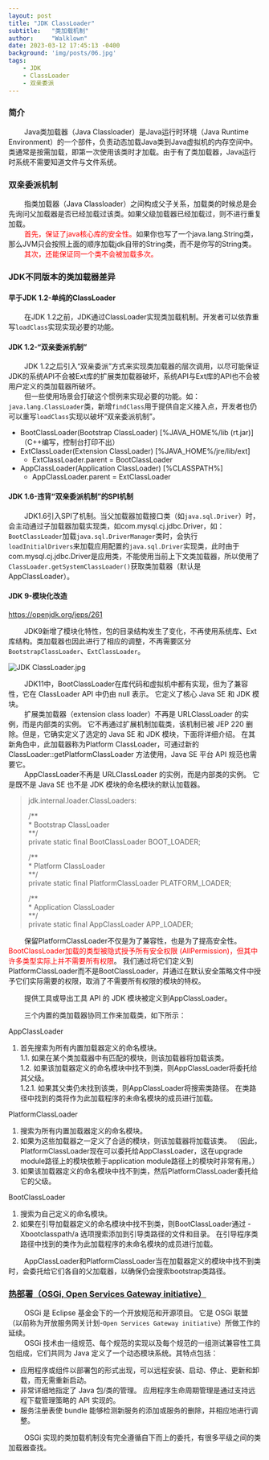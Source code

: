 ```yaml
---
layout: post
title: "JDK ClassLoader"
subtitle:   "类加载机制"
author:     "Walklown"
date: 2023-03-12 17:45:13 -0400
background: 'img/posts/06.jpg'
tags:
    - JDK
    - ClassLoader
    - 双亲委派
---
```


### 简介

&nbsp;&nbsp;&nbsp;&nbsp;&nbsp;&nbsp;&nbsp;&nbsp;Java类加载器（Java Classloader）是Java运行时环境（Java Runtime Environment）的一个部件，负责动态加载Java类到Java虚拟机的内存空间中。类通常是按需加载，即第一次使用该类时才加载。由于有了类加载器，Java运行时系统不需要知道文件与文件系统。

### 双亲委派机制

&nbsp;&nbsp;&nbsp;&nbsp;&nbsp;&nbsp;&nbsp;&nbsp;指类加载器（Java Classloader）之间构成父子关系，加载类的时候总是会先询问父加载器是否已经加载过该类。如果父级加载器已经加载过，则不进行重复加载。  
&nbsp;&nbsp;&nbsp;&nbsp;&nbsp;&nbsp;&nbsp;&nbsp;<font color=red>首先，保证了java核心库的安全性。</font>如果你也写了一个java.lang.String类，那么JVM只会按照上面的顺序加载jdk自带的String类，而不是你写的String类。  
&nbsp;&nbsp;&nbsp;&nbsp;&nbsp;&nbsp;&nbsp;&nbsp;<font color=red>其次，还能保证同一个类不会被加载多次。</font>

### JDK不同版本的类加载器差异

#### 早于JDK 1.2-单纯的ClassLoader

&nbsp;&nbsp;&nbsp;&nbsp;&nbsp;&nbsp;&nbsp;&nbsp;在JDK 1.2之前，JDK通过ClassLoader实现类加载机制。开发者可以依靠重写`loadClass`实现实现必要的功能。

#### JDK 1.2-“双亲委派机制”

&nbsp;&nbsp;&nbsp;&nbsp;&nbsp;&nbsp;&nbsp;&nbsp;JDK 1.2之后引入“双亲委派”方式来实现类加载器的层次调用，以尽可能保证JDK的系统API不会被Ext库的扩展类加载器破坏，系统API与Ext库的API也不会被用户定义的类加载器所破坏。  
&nbsp;&nbsp;&nbsp;&nbsp;&nbsp;&nbsp;&nbsp;&nbsp;但一些使用场景会打破这个惯例来实现必要的功能。如：`java.lang.ClassLoader`类，新增`findClass`用于提供自定义接入点，开发者也仍可以重写`loadClass`实现以破坏“双亲委派机制”<font color=red></font>。

* BootClassLoader(Bootstrap ClassLoader) [%JAVA_HOME%/lib (rt.jar)]（C++编写，控制台打印不出）
* ExtClassLoader(Extension ClassLoader) [%JAVA_HOME%/jre/lib/ext]
    * ExtClassLoader.parent = BootClassLoader
* AppClassLoader(Application ClassLoader) [%CLASSPATH%]
    * AppClassLoader.parent = ExtClassLoader

#### JDK 1.6-违背“双亲委派机制”的SPI机制

&nbsp;&nbsp;&nbsp;&nbsp;&nbsp;&nbsp;&nbsp;&nbsp;JDK1.6引入SPI了机制。当父加载器加载接口类（如`java.sql.Driver`）时，会主动通过子加载器加载实现类，如com.mysql.cj.jdbc.Driver，如：`BootClassLoader`加载`java.sql.DriverManager`类时，会执行`loadInitialDrivers`来加载应用配置的`java.sql.Driver`实现类，此时由于com.mysql.cj.jdbc.Driver是应用类，不能使用当前上下文类加载器，所以使用了`ClassLoader.getSystemClassLoader()`获取类加载器（默认是AppClassLoader）。

#### JDK 9-模块化改造

https://openjdk.org/jeps/261

&nbsp;&nbsp;&nbsp;&nbsp;&nbsp;&nbsp;&nbsp;&nbsp;JDK9新增了模块化特性，包的目录结构发生了变化，不再使用系统库、Ext库结构。类加载器也因此进行了相应的调整，不再需要区分`BootstrapClassLoader`、`ExtClassLoader`。

![JDK ClassLoader.jpg](./Images/JDK%20ClassLoader.jpg)

&nbsp;&nbsp;&nbsp;&nbsp;&nbsp;&nbsp;&nbsp;&nbsp;JDK11中，BootClassLoader在库代码和虚拟机中都有实现，但为了兼容性，它在 ClassLoader API 中仍由 null 表示。 它定义了核心 Java SE 和 JDK 模块。  
&nbsp;&nbsp;&nbsp;&nbsp;&nbsp;&nbsp;&nbsp;&nbsp;扩展类加载器（extension class loader）不再是 URLClassLoader 的实例，而是内部类的实例。 它不再通过扩展机制加载类，该机制已被 JEP 220 删除。但是，它确实定义了选定的 Java SE 和 JDK 模块，下面将详细介绍。 在其新角色中，此加载器称为Platform ClassLoader，可通过新的 ClassLoader::getPlatformClassLoader 方法使用，Java SE 平台 API 规范也需要它。  
&nbsp;&nbsp;&nbsp;&nbsp;&nbsp;&nbsp;&nbsp;&nbsp;AppClassLoader不再是 URLClassLoader 的实例，而是内部类的实例。 它是既不是 Java SE 也不是 JDK 模块的命名模块的默认加载器。

> jdk.internal.loader.ClassLoaders:
>
> /**  
>  \* Bootstrap ClassLoader  
>  \**/  
> private static final BootClassLoader BOOT_LOADER;
>
>  /**  
>  \* Platform ClassLoader  
>  \**/  
> private static final PlatformClassLoader PLATFORM_LOADER;
>
>  /**  
>  \* Application ClassLoader  
>  \**/   
> private static final AppClassLoader APP_LOADER;

&nbsp;&nbsp;&nbsp;&nbsp;&nbsp;&nbsp;&nbsp;&nbsp;保留PlatformClassLoader不仅是为了兼容性，也是为了提高安全性。 <font color=red>BootClassLoader加载的类型被隐式授予所有安全权限 (AllPermission)，但其中许多类型实际上并不需要所有权限</font>。 我们通过将它们定义到PlatformClassLoader而不是BootClassLoader，并通过在默认安全策略文件中授予它们实际需要的权限，取消了不需要所有权限的模块的特权。

&nbsp;&nbsp;&nbsp;&nbsp;&nbsp;&nbsp;&nbsp;&nbsp;提供工具或导出工具 API 的 JDK 模块被定义到AppClassLoader。

&nbsp;&nbsp;&nbsp;&nbsp;&nbsp;&nbsp;&nbsp;&nbsp;三个内置的类加载器协同工作来加载类，如下所示：

AppClassLoader
1. 首先搜索为所有内置加载器定义的命名模块。   
   1.1. 如果在某个类加载器中有匹配的模块，则该加载器将加载该类。  
   1.2. 如果该加载器定义的命名模块中找不到类，则AppClassLoader将委托给其父级。  
   1.2.1. 如果其父类仍未找到该类，则AppClassLoader将搜索类路径。 在类路径中找到的类将作为此加载程序的未命名模块的成员进行加载。

PlatformClassLoader
1. 搜索为所有内置加载器定义的命名模块。
2. 如果为这些加载器之一定义了合适的模块，则该加载器将加载该类。 （因此，PlatformClassLoader现在可以委托给AppClassLoader，这在upgrade module路径上的模块依赖于application module路径上的模块时非常有用。）
3. 如果该加载器定义的命名模块中找不到类，然后PlatformClassLoader委托给它的父级。

BootClassLoader
1. 搜索为自己定义的命名模块。
2. 如果在引导加载器定义的命名模块中找不到类，则BootClassLoader通过 -Xbootclasspath/a 选项搜索添加到引导类路径的文件和目录。 在引导程序类路径中找到的类作为此加载程序的未命名模块的成员进行加载。

&nbsp;&nbsp;&nbsp;&nbsp;&nbsp;&nbsp;&nbsp;&nbsp;AppClassLoader和PlatformClassLoader当在加载器定义的模块中找不到类时，会委托给它们各自的父加载器，以确保仍会搜索bootstrap类路径。


### [热部署（OSGi,  Open Services Gateway initiative）](https://www.osgi.org/)

&nbsp;&nbsp;&nbsp;&nbsp;&nbsp;&nbsp;&nbsp;&nbsp;OSGi 是 Eclipse 基金会下的一个开放规范和开源项目。 它是 OSGi 联盟（以前称为开放服务网关计划-`Open Services Gateway initiative`）所做工作的延续。  
&nbsp;&nbsp;&nbsp;&nbsp;&nbsp;&nbsp;&nbsp;&nbsp;OSGi 技术由一组规范、每个规范的实现以及每个规范的一组测试兼容性工具包组成，它们共同为 Java 定义了一个动态模块系统。其特点包括：
* 应用程序或组件以部署包的形式出现，可以远程安装、启动、停止、更新和卸载，而无需重新启动。
* 非常详细地指定了 Java 包/类的管理。 应用程序生命周期管理是通过支持远程下载管理策略的 API 实现的。
* 服务注册表使 bundle 能够检测新服务的添加或服务的删除，并相应地进行调整。

&nbsp;&nbsp;&nbsp;&nbsp;&nbsp;&nbsp;&nbsp;&nbsp;OSGi 实现的类加载机制没有完全遵循自下而上的委托，有很多平级之间的类加载器查找。

